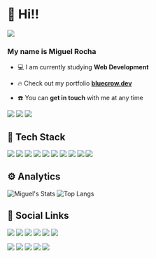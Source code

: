 # 🖖 Hi!!

![](https://komarev.com/ghpvc/?username=mmroch4&color=blue&style=for-the-badge)

### My name is Miguel Rocha

-  💻 I am currently studying **Web Development**

-  🔥 Check out my portfolio **[bluecrow.dev](https://www.bluecrow.dev/)**

-  ☎️ You can **get in touch** with me at any time

[![](https://img.shields.io/badge/Buy_Me_A_Coffee-FFDD00?style=for-the-badge&logo=buy-me-a-coffee&logoColor=black)](https://www.buymeacoffee.com/miguelrocha)
[![](https://img.shields.io/badge/PayPal-00457C?style=for-the-badge&logo=paypal&logoColor=white)](https://paypal.me/miguelmartinsrocha?country.x=PT&locale.x=pt_PT)
[![](https://img.shields.io/badge/fiverr-1DBF73?style=for-the-badge&logo=fiverr&logoColor=white)](https://www.fiverr.com/miguelrocha164)

## 🔧 Tech Stack

![](https://img.shields.io/badge/HTML5-E34F26?style=for-the-badge&logo=html5&logoColor=white)
![](https://img.shields.io/badge/CSS3-1572B6?style=for-the-badge&logo=css3&logoColor=white)
![](https://img.shields.io/badge/JavaScript-F7DF1E?style=for-the-badge&logo=javascript&logoColor=black)
![](https://img.shields.io/badge/TypeScript-007ACC?style=for-the-badge&logo=typescript&logoColor=white)
![](https://img.shields.io/badge/Node.js-43853D?style=for-the-badge&logo=node.js&logoColor=white)
![](https://img.shields.io/badge/Prisma-3982CE?style=for-the-badge&logo=Prisma&logoColor=white)
![](https://img.shields.io/badge/Express.js-404D59?style=for-the-badge)
![](https://img.shields.io/badge/React-20232A?style=for-the-badge&logo=react&logoColor=61DAFB)
![](https://img.shields.io/badge/styled--components-DB7093?style=for-the-badge&logo=styled-components&logoColor=white)
![](https://img.shields.io/badge/MySQL-00000F?style=for-the-badge&logo=mysql&logoColor=white)

## ⚙️ Analytics

![Miguel's Stats](https://github-readme-stats.vercel.app/api?username=mmroch4&count_private=true&hide=issues&show_icons=true&theme=tokyonight&bg_color=0D1B2A&title_color=ffffff&border_color=1B263B&icon_color=174271&text_color=ffffff&locale=en)
![Top Langs](https://github-readme-stats.vercel.app/api/top-langs/?username=mmroch4&show_icons=true&theme=tokyonight&bg_color=0D1B2A&title_color=ffffff&border_color=1B263B&icon_color=174271&text_color=ffffff&layout=compact&locale=en)

## 🔌 Social Links

[![](https://img.shields.io/badge/website-000000?style=for-the-badge&logo=About.me&logoColor=white)](https://www.bluecrow.dev)
[![](https://img.shields.io/badge/linktree-39E09B?style=for-the-badge&logo=linktree&logoColor=white)](https://linktr.ee/mmroch4)
[![](https://img.shields.io/badge/Gmail-D14836?style=for-the-badge&logo=gmail&logoColor=white)](mailto:miguelrocha.dev@gmail.com)
[![](https://img.shields.io/badge/Instagram-E4405F?style=for-the-badge&logo=instagram&logoColor=white)](https://www.instagram.com/souoorocha/)
[![](https://img.shields.io/badge/Twitter-1DA1F2?style=for-the-badge&logo=twitter&logoColor=white)](https://twitter.com/souoroch4)
[![](https://img.shields.io/badge/LinkedIn-0077B5?style=for-the-badge&logo=linkedin&logoColor=white)](https://www.linkedin.com/in/miguelmartinsrocha/)

[![](https://img.shields.io/badge/-LeetCode-FFA116?style=for-the-badge&logo=LeetCode&logoColor=black)](https://leetcode.com/mmroch4/)
[![](https://img.shields.io/badge/Stack_Overflow-FE7A16?style=for-the-badge&logo=stack-overflow&logoColor=white)](https://stackoverflow.com/users/19079641/miguel-rocha)
[![](https://img.shields.io/badge/GitLab-330F63?style=for-the-badge&logo=gitlab&logoColor=white)](https://gitlab.com/mmroch4)
[![](https://img.shields.io/badge/GitHub-100000?style=for-the-badge&logo=github&logoColor=white)](https://github.com/mmroch4)
[![](https://img.shields.io/badge/Codepen-000000?style=for-the-badge&logo=codepen&logoColor=white)](https://codepen.io/mmroch4)
